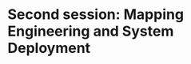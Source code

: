 Second session: Mapping Engineering and System Deployment
=========================================================
